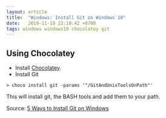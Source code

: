 ```yaml
---
layout: article
title:  "Windows: Install Git on Windows 10"
date:   2019-11-10 22:10:42 +0700
tags: windows windows10 chocolatey git
---
```


## Using Chocolatey

- Install [Chocolatey](https://chocolatey.org/).
- Install Git

```
> choco install git -params '"/GitAndUnixToolsOnPath"'
```

This will install git, the BASH tools and add them to your path.

Source: [5 Ways to Install Git on Windows](https://www.jamessturtevant.com/posts/5-Ways-to-install-git-on-Windows/#using-chocolatey)
